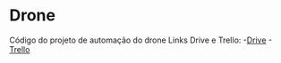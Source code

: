 # Drone
Código do projeto de automação do drone
Links Drive e Trello:
-[Drive](https://drive.google.com/drive/folders/0B9pwkRjK7Gb-RUx5ZENyaHBILWs)
-[Trello](https://trello.com/b/ttfz9oLi/drone)
